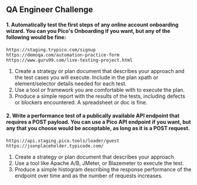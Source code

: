 ## QA Engineer Challenge

#### 1. Automatically test the first steps of any online account onboarding wizard. You can you Pico's Onboarding if you want, but any of the following would be fine:
`https://staging.trypico.com/signup`  
`https://demoqa.com/automation-practice-form`  
`https://www.guru99.com/live-testing-project.html`  


1. Create a strategy or plan document that describes your approach and the test cases you will execute. Include in the plan xpath or element/selector details needed for each test.
2. Use a tool or framework you are comfortable with to execute the plan.
3. Produce a simple report with the results of the tests, including defects or blockers encountered. A spreadsheet or doc is fine.


#### 2. Write a performance test of a publically available API endpoint that requires a POST payload. You can use a Pico API endpoint if you want, but any that you choose would be acceptable, as long as it is a POST request.
`https://api.staging.pico.tools/loader/guest`  
`https://jsonplaceholder.typicode.com/`  

1. Create a strategy or plan document that describes your approach
2. Use a tool like Apache A/B, JMeter, or Blazemeter to execute the test.
3. Produce a simple histogram describing the response performance of the endpoint over time and as the number of requests increases. 

